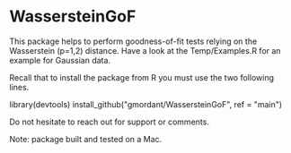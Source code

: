 # WassersteinGoF

This package helps to perform goodness-of-fit tests relying on the Wasserstein (p=1,2) distance. 
Have a look at the Temp/Examples.R for an example for Gaussian data.

Recall that to install the package from R you must use the two following lines.

library(devtools)
install_github("gmordant/WassersteinGoF", ref = "main")

Do not hesitate to reach out for support or comments. 

Note: package built and tested on a Mac.
